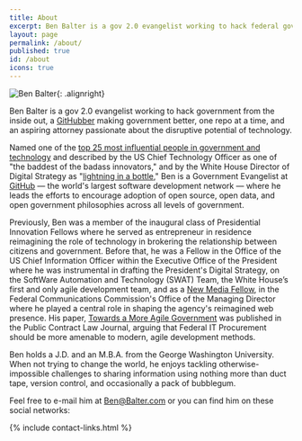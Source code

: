 ```yaml
---
title: About
excerpt: Ben Balter is a gov 2.0 evangelist working to hack federal government from the inside out, an open-source developer passionate about the disruptive power of technology, and a J.D./M.B.A. candidate at the George Washington University.
layout: page
permalink: /about/
published: true
id: /about
icons: true
---
```


![Ben Balter](http://www.gravatar.com/avatar/ea353bd28baa1aefaefae736a19fcf2a.png?size=250){: .alignright}

Ben Balter is a gov 2.0 evangelist working to hack government from the inside out, a [GitHubber](http://github.com/home) making government better, one repo at a time, and an aspiring attorney passionate about the disruptive potential of technology.

Named one of the [top 25 most influential people in government and technology](http://fedscoop.com/top-federal-it-and-tech-folks-under-40/) and described by the US Chief Technology Officer as one of "the baddest of the badass innovators," and by the White House Director of Digital Strategy as "[lightning in a bottle](http://www.youtube.com/watch?v=uhtlOYOhE8w#t=51m12s)," Ben is a Government Evangelist at [GitHub](http://www.youtube.com/watch?v=l_T3XEgXl14) — the world's largest software development network — where he leads the efforts to encourage adoption of open source, open data, and open government philosophies across all levels of government.

Previously, Ben was a member of the inaugural class of Presidential Innovation Fellows where he served as entrepreneur in residence reimagining the role of technology in brokering the relationship between citizens and government. Before that, he was a Fellow in the Office of the US Chief Information Officer within the Executive Office of the President where he was instrumental in drafting the President's Digital Strategy, on the SoftWare Automation and Technology (SWAT) Team, the White House’s first and only agile development team, and as a [New Media Fellow](http://reboot.fcc.gov/blog/?authorId=593709), in the Federal Communications Commission's Office of the Managing Director where he played a central role in shaping the agency's reimagined web presence. His paper, [Towards a More Agile Government](http://ben.balter.com/2011/11/29/towards-a-more-agile-government/) was published in the Public Contract Law Journal, arguing that Federal IT Procurement should be more amenable to modern, agile development methods.

Ben holds a J.D. and an M.B.A. from the George Washington University. When not trying to change the world, he enjoys tackling otherwise-impossible challenges to sharing information using nothing more than duct tape, version control, and occasionally a pack of bubblegum.

Feel free to e-mail him at <Ben@Balter.com> or you can find him on these social networks:

{% include contact-links.html %}
